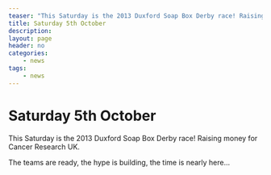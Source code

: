 ```yaml
---
teaser: "This Saturday is the 2013 Duxford Soap Box Derby race! Raising money for Cancer Research UK."
title: Saturday 5th October
description: 
layout: page
header: no
categories:
    - news
tags:
    - news
---
```



# Saturday 5th October

This Saturday is the 2013 Duxford Soap Box Derby race! Raising money for Cancer Research UK.

The teams are ready, the hype is building, the time is nearly here...
